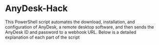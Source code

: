 # AnyDesk-Hack
This PowerShell script automates the download, installation, and configuration of AnyDesk, a remote desktop software, and then sends the AnyDesk ID and password to a webhook URL. Below is a detailed explanation of each part of the script
